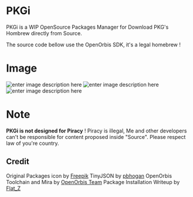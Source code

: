 # PKGi 

PKGi is a WIP OpenSource Packages Manager for Download PKG's Hombrew directly from Source.

The source code bellow use the OpenOrbis SDK, it's a legal homebrew !

# Image

![enter image description here](https://i.ibb.co/VvJsd83/Screenshot-1.jpg)
![enter image description here](https://i.ibb.co/HVCHb1V/Screenshot-2.jpg)
![enter image description here](https://i.ibb.co/zQCz6nW/Screenshot-3.jpg)

# Note

**PKGi is not designed for Piracy** ! Piracy is illegal, Me and other developers can't be responsible for content proposed inside "Source". Please respect law of you're country.

## Credit

Original Packages icon by [Freepik](https://www.flaticon.com/free-icon/open_2936983?term=package&page=1&position=31)
TinyJSON by [pbhogan](https://github.com/pbhogan/TinyJSON)
OpenOrbis Toolchain and Mira by [OpenOrbis Team](https://github.com/OpenOrbis/)
Package Installation Writeup by [Flat_Z](https://twitter.com/flat_z)